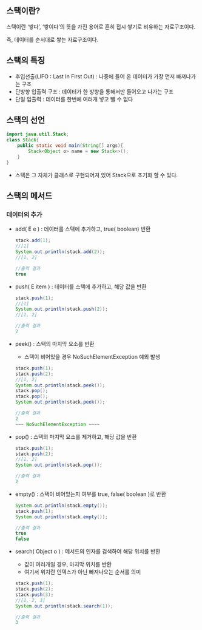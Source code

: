 ## 스택이란?

스택이란 ‘쌓다’, ‘쌓이다’의 뜻을 가진 용어로 흔히 접시 쌓기로 비유하는 자료구조이다.

즉, 데이터를 순서대로 쌓는 자료구조이다.

## 스택의 특징

- 후입선출(LIFO : Last In First Out) : 나중에 들어 온 데이터가 가장 먼저 빠져나가는 구조
- 단방향 입출력 구조 : 데이터가 한 방향을 통해서만 들어오고 나가는 구조
- 단일 입출력 : 데이터를 한번에 여러개 넣고 뺄 수 없다

## 스택의 선언

```java
import java.util.Stack;
class Stack{
	public static void main(String[] args){
		Stack<Object o> name = new Stack<>();	
	}
}
```

- 스택은 그 자체가 클래스로 구현되어져 있어 Stack으로 초기화 할 수 있다.

## 스택의 메서드

### 데이터의 추가

- add( E e ) : 데이터를 스택에 추가하고, true( boolean) 반환
    
    ```java
    stack.add(1);
    //[1]
    System.out.println(stack.add(2));
    //[1, 2]
    
    //출력 결과
    true
    ```
    
- push( E item ) : 데이터를 스택에 추가하고, 해당 값을 반환
    
    ```java
    stack.push(1);
    //[1]
    System.out.println(stack.push(2));
    //[1, 2]
    
    //출력 결과
    2
    ```
    
- peek() : 스택의 마지막 요소를 반환
    - 스택이 비어있을 경우 NoSuchElementException 예외 발생
    
    ```java
    stack.push(1);
    stack.push(2);
    //[1, 2]
    System.out.println(stack.peek());
    stack.pop();
    stack.pop();
    System.out.println(stack.peek());
    
    //출력 결과
    2
    ~~~ NoSuchElementException ~~~~
    ```
    
- pop() : 스택의 마지막 요소를 제거하고, 해당 값을 반환
    
    ```java
    stack.push(1);
    stack.push(2);
    //[1, 2]
    System.out.println(stack.pop());
    
    //출력 결과
    2
    ```
    
- empty() : 스택이 비어있는지 여부를 true, false( boolean )로 반환
    
    ```java
    System.out.println(stack.empty());
    stack.push(1);
    System.out.println(stack.empty());
    
    //출력 결과
    true
    false
    ```
    
- search( Object o ) : 메서드의 인자를 검색하여 해당 위치를 반환
    - 값이 여러개일 경우, 마지막 위치를 반환
    - 여기서 위치란 인덱스가 아닌 빠져나오는 순서를 의미
    
    ```java
    stack.push(1);
    stack.push(2);
    stack.push(3);
    //[1, 2, 3]
    System.out.println(stack.search(1));
    
    //출력 결과
    3
    ```
